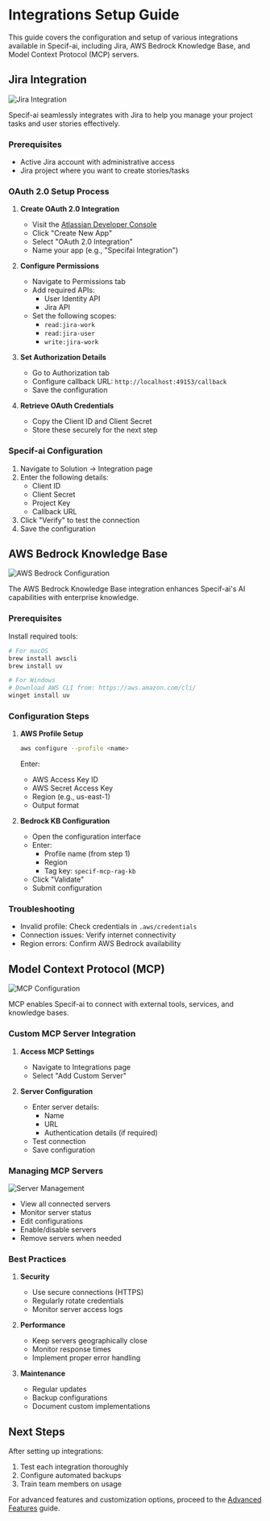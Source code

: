 # Integrations Setup Guide

This guide covers the configuration and setup of various integrations available in Specif-ai, including Jira, AWS Bedrock Knowledge Base, and Model Context Protocol (MCP) servers.

## Jira Integration

![Jira Integration](../assets/img/mcp/custom-server-management.png)

Specif-ai seamlessly integrates with Jira to help you manage your project tasks and user stories effectively.

### Prerequisites
- Active Jira account with administrative access
- Jira project where you want to create stories/tasks

### OAuth 2.0 Setup Process

1. **Create OAuth 2.0 Integration**
   - Visit the [Atlassian Developer Console](https://developer.atlassian.com/console/myapps/)
   - Click "Create New App"
   - Select "OAuth 2.0 Integration"
   - Name your app (e.g., "Specifai Integration")

2. **Configure Permissions**
   - Navigate to Permissions tab
   - Add required APIs:
     - User Identity API
     - Jira API
   - Set the following scopes:
     - `read:jira-work`
     - `read:jira-user`
     - `write:jira-work`

3. **Set Authorization Details**
   - Go to Authorization tab
   - Configure callback URL: `http://localhost:49153/callback`
   - Save the configuration

4. **Retrieve OAuth Credentials**
   - Copy the Client ID and Client Secret
   - Store these securely for the next step

### Specif-ai Configuration

1. Navigate to Solution -> Integration page
2. Enter the following details:
   - Client ID
   - Client Secret
   - Project Key
   - Callback URL
3. Click "Verify" to test the connection
4. Save the configuration

## AWS Bedrock Knowledge Base

![AWS Bedrock Configuration](../assets/img/mcp/aws-bedrock-kb-config.png)

The AWS Bedrock Knowledge Base integration enhances Specif-ai's AI capabilities with enterprise knowledge.

### Prerequisites

Install required tools:
```bash
# For macOS
brew install awscli
brew install uv

# For Windows
# Download AWS CLI from: https://aws.amazon.com/cli/
winget install uv
```

### Configuration Steps

1. **AWS Profile Setup**
   ```bash
   aws configure --profile <name>
   ```
   Enter:
   - AWS Access Key ID
   - AWS Secret Access Key
   - Region (e.g., us-east-1)
   - Output format

2. **Bedrock KB Configuration**
   - Open the configuration interface
   - Enter:
     - Profile name (from step 1)
     - Region
     - Tag key: `specif-mcp-rag-kb`
   - Click "Validate"
   - Submit configuration

### Troubleshooting
- Invalid profile: Check credentials in `.aws/credentials`
- Connection issues: Verify internet connectivity
- Region errors: Confirm AWS Bedrock availability

## Model Context Protocol (MCP)

![MCP Configuration](../assets/img/mcp/custom-mcp-config.png)

MCP enables Specif-ai to connect with external tools, services, and knowledge bases.

### Custom MCP Server Integration

1. **Access MCP Settings**
   - Navigate to Integrations page
   - Select "Add Custom Server"

2. **Server Configuration**
   - Enter server details:
     - Name
     - URL
     - Authentication details (if required)
   - Test connection
   - Save configuration

### Managing MCP Servers

![Server Management](../assets/img/mcp/custom-server-management.png)

- View all connected servers
- Monitor server status
- Edit configurations
- Enable/disable servers
- Remove servers when needed

### Best Practices

1. **Security**
   - Use secure connections (HTTPS)
   - Regularly rotate credentials
   - Monitor server access logs

2. **Performance**
   - Keep servers geographically close
   - Monitor response times
   - Implement proper error handling

3. **Maintenance**
   - Regular updates
   - Backup configurations
   - Document custom implementations

## Next Steps

After setting up integrations:
1. Test each integration thoroughly
2. Configure automated backups
3. Train team members on usage

For advanced features and customization options, proceed to the [Advanced Features](advanced-features.md) guide.
